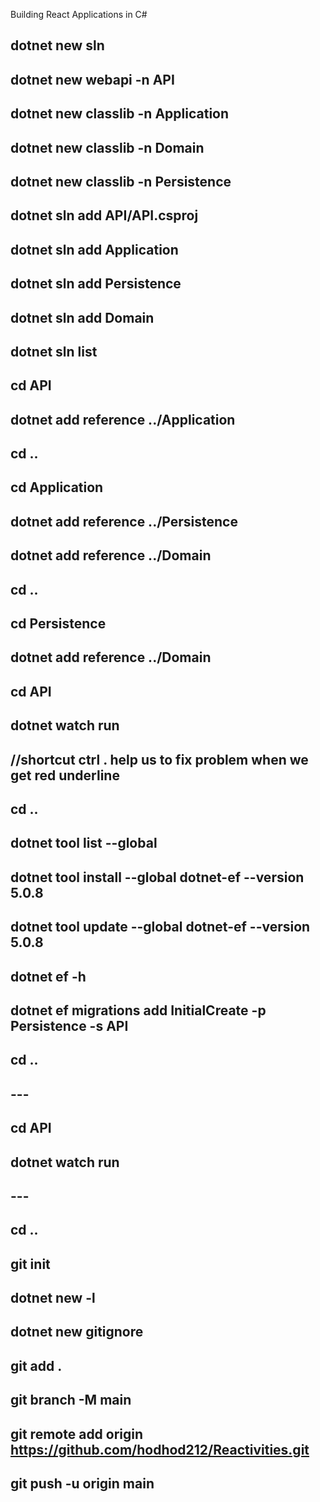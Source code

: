 Building React Applications in C#

## dotnet new sln

## dotnet new webapi -n API

## dotnet new classlib -n Application

## dotnet new classlib -n Domain

## dotnet new classlib -n Persistence

## dotnet sln add API/API.csproj

## dotnet sln add Application

## dotnet sln add Persistence

## dotnet sln add Domain

## dotnet sln list

## cd API

## dotnet add reference ../Application

## cd ..

## cd Application

## dotnet add reference ../Persistence

## dotnet add reference ../Domain

## cd ..

## cd Persistence

## dotnet add reference ../Domain

## cd API

## dotnet watch run

## //shortcut ctrl . help us to fix problem when we get red underline

## cd ..

## dotnet tool list --global

## dotnet tool install --global dotnet-ef --version 5.0.8

## dotnet tool update --global dotnet-ef --version 5.0.8

## dotnet ef -h

## dotnet ef migrations add InitialCreate -p Persistence -s API

## cd ..

##

## ---

##

## cd API

## dotnet watch run

##

## ---

##

## cd ..

## git init

## dotnet new -l

## dotnet new gitignore

## git add .

## git branch -M main

## git remote add origin https://github.com/hodhod212/Reactivities.git

## git push -u origin main

##
